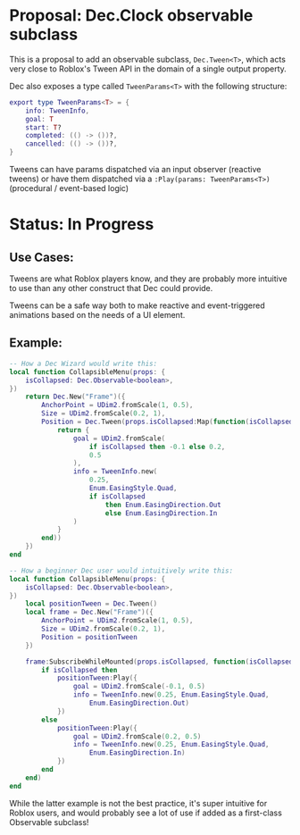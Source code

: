 # Proposal: Dec.Clock observable subclass

This is a proposal to add an observable subclass, `Dec.Tween<T>`, which acts
very close to Roblox's Tween API in the domain of a single output property.

Dec also exposes a type called `TweenParams<T>` with the following structure:
```lua
export type TweenParams<T> = {
    info: TweenInfo,
    goal: T
    start: T?
    completed: (() -> ())?,
    cancelled: (() -> ())?,
}
```

Tweens can have params dispatched via an input observer (reactive tweens) or
have them dispatched via a `:Play(params: TweenParams<T>)` (procedural /
event-based logic)

# Status: In Progress

## Use Cases:

Tweens are what Roblox players know, and they are probably more intuitive to use
than any other construct that Dec could provide.

Tweens can be a safe way both to make reactive and event-triggered animations
based on the needs of a UI element.

## Example:

```lua
-- How a Dec Wizard would write this:
local function CollapsibleMenu(props: {
    isCollapsed: Dec.Observable<boolean>,
})
    return Dec.New("Frame")({
        AnchorPoint = UDim2.fromScale(1, 0.5),
        Size = UDim2.fromScale(0.2, 1),
        Position = Dec.Tween(props.isCollapsed:Map(function(isCollapsed)
            return {
                goal = UDim2.fromScale(
                    if isCollapsed then -0.1 else 0.2,
                    0.5
                ),
                info = TweenInfo.new(
                    0.25,
                    Enum.EasingStyle.Quad,
                    if isCollapsed
                        then Enum.EasingDirection.Out
                        else Enum.EasingDirection.In
                )
            }
        end))
    })
end

-- How a beginner Dec user would intuitively write this:
local function CollapsibleMenu(props: {
    isCollapsed: Dec.Observable<boolean>,
})
    local positionTween = Dec.Tween()
    local frame = Dec.New("Frame")({
        AnchorPoint = UDim2.fromScale(1, 0.5),
        Size = UDim2.fromScale(0.2, 1),
        Position = positionTween
    })

    frame:SubscribeWhileMounted(props.isCollapsed, function(isCollapsed)
        if isCollapsed then
            positionTween:Play({
                goal = UDim2.fromScale(-0.1, 0.5)
                info = TweenInfo.new(0.25, Enum.EasingStyle.Quad,
                    Enum.EasingDirection.Out)
            })
        else
            positionTween:Play({
                goal = UDim2.fromScale(0.2, 0.5)
                info = TweenInfo.new(0.25, Enum.EasingStyle.Quad,
                    Enum.EasingDirection.In)
            })
        end
    end)
end
```

While the latter example is not the best practice, it's super intuitive for
Roblox users, and would probably see a lot of use if added as a first-class
Observable subclass!
